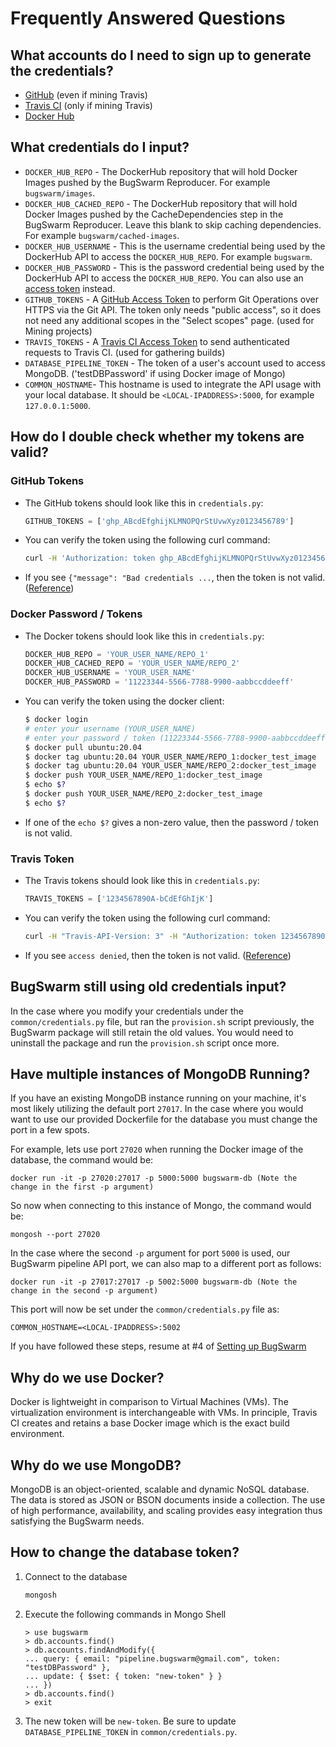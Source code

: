 # Frequently Answered Questions

## What accounts do I need to sign up to generate the credentials?

* [GitHub](https://github.com/join) (even if mining Travis)
* [Travis CI](https://travis-ci.com/signup) (only if mining Travis)
* [Docker Hub](https://hub.docker.com/signup)

## What credentials do I input?

* `DOCKER_HUB_REPO` - The DockerHub repository that will hold Docker Images pushed by the BugSwarm
  Reproducer. For example `bugswarm/images`.
* `DOCKER_HUB_CACHED_REPO` - The DockerHub repository that will hold Docker Images pushed by the CacheDependencies step
  in the BugSwarm Reproducer. Leave this blank to skip caching dependencies. For example `bugswarm/cached-images`.
* `DOCKER_HUB_USERNAME` - This is the username credential being used by the DockerHub API to access the `DOCKER_HUB_REPO`. For example `bugswarm`.
* `DOCKER_HUB_PASSWORD` - This is the password credential being used by the DockerHub API to access the `DOCKER_HUB_REPO`. You can also use an [access token](https://docs.docker.com/docker-hub/access-tokens/) instead.
* `GITHUB_TOKENS` - A [GitHub Access Token](https://help.github.com/en/github/authenticating-to-github/creating-a-personal-access-token-for-the-command-line)
  to perform Git Operations over HTTPS via the Git API. The token only needs "public access", so it does not need any additional scopes in the "Select scopes" page. (used for Mining projects)
* `TRAVIS_TOKENS` - A [Travis CI Access Token](https://developer.travis-ci.com/authentication) to send authenticated requests
  to Travis CI. (used for gathering builds)
* `DATABASE_PIPELINE_TOKEN` - The token of a user's account used to access MongoDB.
  ('testDBPassword' if using Docker image of Mongo)
* `COMMON_HOSTNAME`- This hostname is used to integrate the API usage with your local database. It should be `<LOCAL-IPADDRESS>:5000`, for example `127.0.0.1:5000`.

## How do I double check whether my tokens are valid?

### GitHub Tokens

* The GitHub tokens should look like this in `credentials.py`:

    ```py
    GITHUB_TOKENS = ['ghp_ABcdEfghijKLMNOPQrStUvwXyz0123456789']
    ```

* You can verify the token using the following curl command:

    ```sh
    curl -H 'Authorization: token ghp_ABcdEfghijKLMNOPQrStUvwXyz0123456789' https://api.github.com/repos/BugSwarm/bugswarm
    ```

* If you see `{"message": "Bad credentials ...`, then the token is not valid.
  ([Reference](https://developer.github.com/v3/auth/#via-oauth-and-personal-access-tokens))

### Docker Password / Tokens

* The Docker tokens should look like this in `credentials.py`:

    ```py
    DOCKER_HUB_REPO = 'YOUR_USER_NAME/REPO_1'
    DOCKER_HUB_CACHED_REPO = 'YOUR_USER_NAME/REPO_2'
    DOCKER_HUB_USERNAME = 'YOUR_USER_NAME'
    DOCKER_HUB_PASSWORD = '11223344-5566-7788-9900-aabbccddeeff'
    ```

* You can verify the token using the docker client:

    ```sh
    $ docker login
    # enter your username (YOUR_USER_NAME)
    # enter your password / token (11223344-5566-7788-9900-aabbccddeeff)
    $ docker pull ubuntu:20.04
    $ docker tag ubuntu:20.04 YOUR_USER_NAME/REPO_1:docker_test_image
    $ docker tag ubuntu:20.04 YOUR_USER_NAME/REPO_2:docker_test_image
    $ docker push YOUR_USER_NAME/REPO_1:docker_test_image
    $ echo $?
    $ docker push YOUR_USER_NAME/REPO_2:docker_test_image
    $ echo $?
    ```

* If one of the `echo $?` gives a non-zero value, then the password / token is not valid.

### Travis Token

* The Travis tokens should look like this in `credentials.py`:

    ```py
    TRAVIS_TOKENS = ['1234567890A-bCdEfGhIjK']
    ```

* You can verify the token using the following curl command:

    ```sh
    curl -H "Travis-API-Version: 3" -H "Authorization: token 1234567890A-bCdEfGhIjK" https://api.travis-ci.com/repos
    ```

* If you see `access denied`, then the token is not valid.
  ([Reference](https://developer.travis-ci.com/authentication))

## BugSwarm still using old credentials input?

In the case where you modify your credentials under the `common/credentials.py` file, but ran the `provision.sh`
script previously, the BugSwarm package will still retain the old values. You would need to uninstall the package and
run the `provision.sh` script once more.

## Have multiple instances of MongoDB Running?

If you have an existing MongoDB instance running on your machine, it's most likely utilizing the default port `27017`.
In the case where you would want to use our provided Dockerfile for the database you must change the port in a few spots.

For example, lets use port `27020` when running the Docker image of the database, the command would be:

```
docker run -it -p 27020:27017 -p 5000:5000 bugswarm-db (Note the change in the first -p argument)
```

So now when connecting to this instance of Mongo, the command would be:

```
mongosh --port 27020
```

In the case where the second `-p` argument for port `5000` is used, our BugSwarm pipeline API port, we can also map to a
different port as follows:

```
docker run -it -p 27017:27017 -p 5002:5000 bugswarm-db (Note the change in the second -p argument)
```

This port will now be set under the `common/credentials.py` file as:

```
COMMON_HOSTNAME=<LOCAL-IPADDRESS>:5002
```

If you have followed these steps, resume at #4 of [Setting up BugSwarm](/README.md#setting-up-bugswarm)

## Why do we use Docker?

Docker is lightweight in comparison to Virtual Machines (VMs). The virtualization environment is interchangeable with
VMs. In principle, Travis CI creates and retains a base Docker image which is the exact build environment.

## Why do we use MongoDB?

MongoDB is an object-oriented, scalable and dynamic NoSQL database. The data is stored as JSON or BSON documents
inside a collection. The use of high performance, availability, and scaling provides easy integration thus
satisfying the BugSwarm needs.

## How to change the database token?

1. Connect to the database

    ```sh
    mongosh
    ```

1. Execute the following commands in Mongo Shell

    ```
    > use bugswarm
    > db.accounts.find()
    > db.accounts.findAndModify({
    ... query: { email: "pipeline.bugswarm@gmail.com", token: "testDBPassword" },
    ... update: { $set: { token: "new-token" } }
    ... })
    > db.accounts.find()
    > exit
    ```

1. The new token will be `new-token`. Be sure to update `DATABASE_PIPELINE_TOKEN` in `common/credentials.py`.

